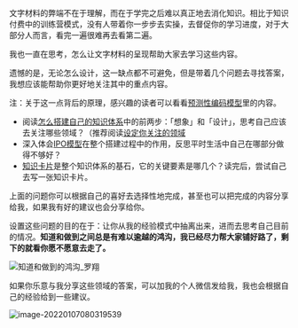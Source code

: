 文字材料的弊端不在于理解，而在于学完之后难以真正地去消化知识。相比于知识付费中的训练营模式，没有人带着你一步步去实操，去督促你的学习进度，对于大部分人而言，看完一遍很难再去看第二遍。 

我也一直在思考，怎么让文字材料的呈现帮助大家去学习这些内容。

遗憾的是，无论怎么设计，这一缺点都不可避免，但是带着几个问题去寻找答案，我想应该能帮助你更好地关注其中的重点内容。 

注：关于这一点背后的原理，感兴趣的读者可以看看[预测性编码模型](post/Mycards/预测性编码模型.md)里的内容。 

- 阅读[怎么搭建自己的知识体系](post/实践篇/怎么搭建自己的知识体系.md)中的前两步：「想象」和「设计」，思考自己应该去关注哪些领域？（推荐阅读[设定你关注的领域](post/实践篇/设定你关注的领域.md) 
- 深入体会[IPO模型](post/Mycards/IPO模型.md)在整个搭建过程中的作用，反思平时生活中自己在哪部分做得不够好？
- [知识卡片](post/实践篇/知识卡片.md)是整个知识体系的基石，它的关键要素是哪几个？读完后，尝试自己去写一张知识卡片。 


上面的问题你可以根据自己的喜好去选择性地完成，甚至也可以把完成的内容分享给我，如果我有好的建议也会分享给你。 

设置这些问题的目的在于：让你从我的经验模式中抽离出来，进而去思考自己目前的情况。**知道和做到之间总是有难以逾越的鸿沟，我已经尽力帮大家铺好路了，剩下的就看你愿不愿意去走了。**  

![知道和做到的鸿沟_罗翔](https://img9.doubanio.com/view/group_topic/l/public/p379754825.webp)

如果你乐意与我分享这些领域的答案，可以加我的个人微信发给我，我也会根据自己的经验给到一些建议。 

![image-20220107080319539](https://image-upload-1307521651.cos.ap-nanjing.myqcloud.com/picture_upload/image-20220107080319539.png)
